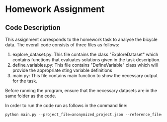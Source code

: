 # Homework Assignment 

## Code Description
This assignment corresponds to the homework task to analyse the bicycle data. The overall code consists of three files as follows:

1. explore_dataset.py:
This file contains the class "ExploreDataset" which contains functions that evaluates solutions given in the task description.
2. define_variables.py:
This file contains "DefineVariable" class which will provide the appropriate sting variable definitions
3. main.py:
This file contains main function to show the necessary output for the task.


Before running the program, ensure that the necessary datasets are in the same folder as the code.

In order to run the code run as follows in the command line:
```python
python main.py --project_file=anonymized_project.json --reference_file=references.json
